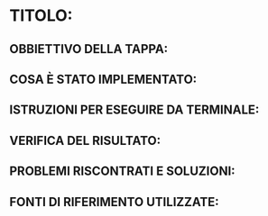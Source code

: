 # TITOLO: 

## OBBIETTIVO DELLA TAPPA: 

## COSA È STATO IMPLEMENTATO: 

## ISTRUZIONI PER ESEGUIRE DA TERMINALE: 

## VERIFICA DEL RISULTATO: 

## PROBLEMI RISCONTRATI E SOLUZIONI: 

## FONTI DI RIFERIMENTO UTILIZZATE: 